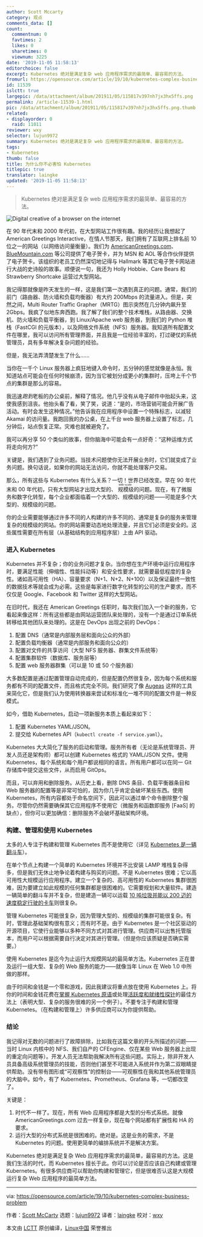 ```yaml
---
author: Scott Mccarty
category: 观点
comments_data: []
count:
  commentnum: 0
  favtimes: 2
  likes: 0
  sharetimes: 0
  viewnum: 3225
date: '2019-11-05 11:58:13'
editorchoice: false
excerpt: Kubernetes 绝对是满足复杂 web 应用程序需求的最简单、最容易的方法。
fromurl: https://opensource.com/article/19/10/kubernetes-complex-business-problem
id: 11539
islctt: true
largepic: /data/attachment/album/201911/05/115817v397nh7jx3hx5ffs.png
permalink: /article-11539-1.html
pic: /data/attachment/album/201911/05/115817v397nh7jx3hx5ffs.png.thumb.jpg
related:
- displayorder: 0
  raid: 11011
reviewer: wxy
selector: lujun9972
summary: Kubernetes 绝对是满足复杂 web 应用程序需求的最简单、最容易的方法。
tags:
- Kubernetes
thumb: false
title: 为什么你不必害怕 Kubernetes
titlepic: true
translator: laingke
updated: '2019-11-05 11:58:13'
---
```



> 
> Kubernetes 绝对是满足复杂 web 应用程序需求的最简单、最容易的方法。
> 
> 
> 


![Digital creative of a browser on the internet](/data/attachment/album/201911/05/115817v397nh7jx3hx5ffs.png "Digital creative of a browser on the internet")


在 90 年代末和 2000 年代初，在大型网站工作很有趣。我的经历让我想起了 American Greetings Interactive，在情人节那天，我们拥有了互联网上排名前 10 位之一的网站（以网络访问量衡量）。我们为 [AmericanGreetings.com](http://AmericanGreetings.com)、[BlueMountain.com](http://BlueMountain.com) 等公司提供了电子贺卡，并为 MSN 和 AOL 等合作伙伴提供了电子贺卡。该组织的老员工仍然深切地记得与 Hallmark 等其它电子贺卡网站进行大战的史诗般的故事。顺便说一句，我还为 Holly Hobbie、Care Bears 和 Strawberry Shortcake 运营过大型网站。


我记得那就像是昨天发生的一样，这是我们第一次遇到真正的问题。通常，我们的前门（路由器、防火墙和负载均衡器）有大约 200Mbps 的流量进入。但是，突然之间，Multi Router Traffic Grapher（MRTG）图示突然在几分钟内飙升至 2Gbps。我疯了似地东奔西跑。我了解了我们的整个技术堆栈，从路由器、交换机、防火墙和负载平衡器，到 Linux/Apache web 服务器，到我们的 Python 堆栈（FastCGI 的元版本），以及网络文件系统（NFS）服务器。我知道所有配置文件在哪里，我可以访问所有管理界面，并且我是一位经验丰富的，打过硬仗的系统管理员，具有多年解决复杂问题的经验。


但是，我无法弄清楚发生了什么……


当你在一千个 Linux 服务器上疯狂地键入命令时，五分钟的感觉就像是永恒。我知道站点可能会在任何时候崩溃，因为当它被划分成更小的集群时，压垮上千个节点的集群是那么的容易。


我迅速*跑到*老板的办公桌前，解释了情况。他几乎没有从电子邮件中抬起头来，这使我感到沮丧。他抬头看了看，笑了笑，说道：“是的，市场营销可能会开展广告活动。有时会发生这种情况。”他告诉我在应用程序中设置一个特殊标志，以减轻 Akamai 的访问量。我跑回我的办公桌，在上千台 web 服务器上设置了标志，几分钟后，站点恢复正常。灾难也就被避免了。


我可以再分享 50 个类似的故事，但你脑海中可能会有一点好奇：“这种运维方式将走向何方?”


关键是，我们遇到了业务问题。当技术问题使你无法开展业务时，它们就变成了业务问题。换句话说，如果你的网站无法访问，你就不能处理客户交易。


那么，所有这些与 Kubernetes 有什么关系？一切！世界已经改变。早在 90 年代末和 00 年代初，只有大型网站才出现大型的、<ruby> 规模级 <rt>  web-scale </rt></ruby>的问题。现在，有了微服务和数字化转型，每个企业都面临着一个大型的、规模级的问题——可能是多个大型的、规模级的问题。


你的企业需要能够通过许多不同的人构建的许多不同的、通常是复杂的服务来管理复杂的规模级的网站。你的网站需要动态地处理流量，并且它们必须是安全的。这些属性需要在所有层（从基础结构到应用程序层）上由 API 驱动。


### 进入 Kubernetes


Kubernetes 并不复杂；你的业务问题才复杂。当你想在生产环境中运行应用程序时，要满足性能（伸缩性、性能抖动等）和安全性要求，就需要最低程度的复杂性。诸如高可用性（HA）、容量要求（N+1、N+2、N+100）以及保证最终一致性的数据技术等就会成为必需。这些是每家进行数字化转型的公司的生产要求，而不仅仅是 Google、Facebook 和 Twitter 这样的大型网站。


在旧时代，我还在 American Greetings 任职时，每次我们加入一个新的服务，它看起来像这样：所有这些都是由网站运营团队来处理的，没有一个是通过订单系统转移给其他团队来处理的。这是在 DevOps 出现之前的 DevOps：


1. 配置 DNS（通常是内部服务层和面向公众的外部）
2. 配置负载均衡器（通常是内部服务和面向公众的）
3. 配置对文件的共享访问（大型 NFS 服务器、群集文件系统等）
4. 配置集群软件（数据库、服务层等）
5. 配置 web 服务器群集（可以是 10 或 50 个服务器）


大多数配置是通过配置管理自动完成的，但是配置仍然很复杂，因为每个系统和服务都有不同的配置文件，而且格式完全不同。我们研究了像 [Augeas](http://augeas.net/) 这样的工具来简化它，但是我们认为使用转换器来尝试和标准化一堆不同的配置文件是一种反模式。


如今，借助 Kubernetes，启动一项新服务本质上看起来如下：


1. 配置 Kubernetes YAML/JSON。
2. 提交给 Kubernetes API（`kubectl create -f service.yaml`）。


Kubernetes 大大简化了服务的启动和管理。服务所有者（无论是系统管理员、开发人员还是架构师）都可以创建 Kubernetes 格式的 YAML/JSON 文件。使用 Kubernetes，每个系统和每个用户都说相同的语言。所有用户都可以在同一 Git 存储库中提交这些文件，从而启用 GitOps。


而且，可以弃用和删除服务。从历史上看，删除 DNS 条目、负载平衡器条目和 Web 服务器的配置等是非常可怕的，因为你几乎肯定会破坏某些东西。使用 Kubernetes，所有内容都处于命名空间下，因此可以通过单个命令删除整个服务。尽管你仍然需要确保其它应用程序不使用它（微服务和函数即服务 [FaaS] 的缺点），但你可以更加确信：删除服务不会破坏基础架构环境。


### 构建、管理和使用 Kubernetes


太多的人专注于构建和管理 Kubernetes 而不是使用它（详见 [Kubernetes 是一辆翻斗车](/article-11011-1.html)）。


在单个节点上构建一个简单的 Kubernetes 环境并不比安装 LAMP 堆栈复杂得多，但是我们无休止地争论着构建与购买的问题。不是 Kubernetes 很难；它以高可用性大规模运行应用程序。建立一个复杂的、高可用性的 Kubernetes 集群很困难，因为要建立如此规模的任何集群都是很困难的。它需要规划和大量软件。建造一辆简单的翻斗车并不复杂，但是建造一辆可以运载 [10 吨垃圾并能以 200 迈的速度稳定行驶的卡车](http://crunchtools.com/kubernetes-10-ton-dump-truck-handles-pretty-well-200-mph/)则很复杂。


管理 Kubernetes 可能很复杂，因为管理大型的、规模级的集群可能很复杂。有时，管理此基础架构很有意义；而有时不是。由于 Kubernetes 是一个社区驱动的开源项目，它使行业能够以多种不同方式对其进行管理。供应商可以出售托管版本，而用户可以根据需要自行决定对其进行管理。（但是你应该质疑是否确实需要。）


使用 Kubernetes 是迄今为止运行大规模网站的最简单方法。Kubernetes 正在普及运行一组大型、复杂的 Web 服务的能力——就像当年 Linux 在 Web 1.0 中所做的那样。


由于时间和金钱是一个零和游戏，因此我建议将重点放在使用 Kubernetes 上。将你的时间和金钱花费在[掌握 Kubernetes 原语](/article-11036-1.html)或处理[活跃度和就绪性探针](https://srcco.de/posts/kubernetes-liveness-probes-are-dangerous.html)的最佳方法上（表明大型、复杂的服务很难的另一个例子）。不要专注于构建和管理 Kubernetes。（在构建和管理上）许多供应商可以为你提供帮助。


### 结论


我记得对无数的问题进行了故障排除，比如我在这篇文章的开头所描述的问题——当时 Linux 内核中的 NFS、我们自产的 CFEngine、仅在某些 Web 服务器上出现的重定向问题等）。开发人员无法帮助我解决所有这些问题。实际上，除非开发人员具备高级系统管理员的技能，否则他们甚至不可能进入系统并作为第二双眼睛提供帮助。没有带有图形或“可观察性”的控制台——可观察性在我和其他系统管理员的大脑中。如今，有了 Kubernetes、Prometheus、Grafana 等，一切都改变了。


关键是：


1. 时代不一样了。现在，所有 Web 应用程序都是大型的分布式系统。就像 AmericanGreetings.com 过去一样复杂，现在每个网站都有扩展性和 HA 的要求。
2. 运行大型的分布式系统是很困难的。绝对是。这是业务的需求，不是 Kubernetes 的问题。使用更简单的编排系统并不是解决方案。


Kubernetes 绝对是满足复杂 Web 应用程序需求的最简单，最容易的方法。这是我们生活的时代，而 Kubernetes 擅长于此。你可以讨论是否应该自己构建或管理 Kubernetes。有很多供应商可以帮助你构建和管理它，但是很难否认这是大规模运行复杂 Web 应用程序的最简单方法。




---


via: <https://opensource.com/article/19/10/kubernetes-complex-business-problem>


作者：[Scott McCarty](https://opensource.com/users/fatherlinux) 选题：[lujun9972](https://github.com/lujun9972) 译者：[laingke](https://github.com/laingke) 校对：[wxy](https://github.com/wxy)


本文由 [LCTT](https://github.com/LCTT/TranslateProject) 原创编译，[Linux中国](https://linux.cn/) 荣誉推出